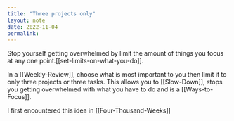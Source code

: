 ```yaml
---
title: "Three projects only"
layout: note
date: 2022-11-04
permalink:
---
```


Stop yourself getting overwhelmed by limit the amount of things you focus at any one point.[[set-limits-on-what-you-do]].

In a [[Weekly-Review]], choose what is most important to you then limit it to only three projects or three tasks. This allows you to [[Slow-Down]], stops you getting overwhelmed with what you have to do and is a [[Ways-to-Focus]].

I first encountered this idea in [[Four-Thousand-Weeks]]